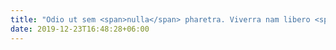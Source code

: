 ```yaml
---
title: "Odio ut sem <span>nulla</span> pharetra. Viverra nam libero <span>justo</span>"
date: 2019-12-23T16:48:28+06:00
---
```

